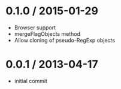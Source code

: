 # 0.1.0 / 2015-01-29

  - Browser support
  - mergeFlagObjects method
  - Allow cloning of pseudo-RegExp objects

# 0.0.1 / 2013-04-17

  - initial commit
